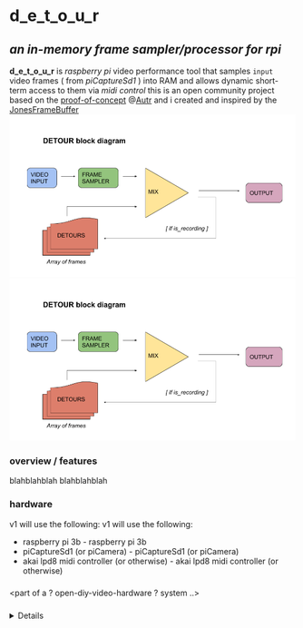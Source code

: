 # __d_e_t_o_u_r__

## _an in-memory frame sampler/processor for rpi_	

<vector image coming soon>
 
__d_e_t_o_u_r__ is  _raspberry pi_ video performance tool that samples `input` video frames ( from _piCaptureSd1_ ) into RAM and allows dynamic short-term access to them via _midi control_ 
<demo video coming sometime>
this is an open community project based on the [proof-of-concept] @[Autr] and i created and inspired by the [JonesFrameBuffer]	
 ![flow1](./images/DETOUR-block.png)	![flow1](./images/DETOUR-block.png)


 ### overview / features


 blahblahblah	blahblahblah


### hardware
v1 will use the following:	v1 will use the following:
- raspberry pi 3b	- raspberry pi 3b
- piCaptureSd1 (or piCamera)	- piCaptureSd1 (or piCamera)
- akai lpd8 midi controller (or otherwise)	- akai lpd8 midi controller (or otherwise)


 ###

 <part of a ? open-diy-video-hardware ? system ..>

 ### 

 <details on how to use, build, dev etc coming here>



 [proof-of-concept]: https://github.com/autr/rpi-frame-sampler
[autr]: https://github.com/autr
[JonesFrameBuffer]: http://www.experimentaltvcenter.org/jones-frame-buffer-prototype
